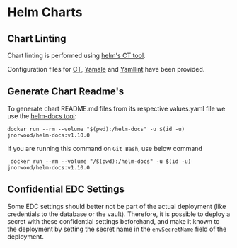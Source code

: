 # Helm Charts

## Chart Linting

Chart linting is performed using [helm's CT tool](https://github.com/helm/chart-testing).

Configuration files for [CT](../ct.yaml), [Yamale](../chart_schema.yaml) and [Yamllint](../lintconf.yaml) have been provided.

## Generate Chart Readme's

To generate chart README.md files from its respective values.yaml file we use the [helm-docs tool](https://github.com/norwoodj/helm-docs):

```shell
docker run --rm --volume "$(pwd):/helm-docs" -u $(id -u) jnorwood/helm-docs:v1.10.0
```

If you are running this command on `Git Bash`, use below command
```shell
 docker run --rm --volume "/$(pwd):/helm-docs" -u $(id -u) jnorwood/helm-docs:v1.10.0
```

## Confidential EDC Settings

Some EDC settings should better not be part of the actual deployment (like credentials to the database or the vault). Therefore, it is possible to deploy a secret with these confidential settings beforehand, and make it known to the deployment by setting the secret name in the `envSecretName` field of the deployment.
